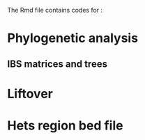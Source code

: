 The Rmd file contains codes for :
# Phylogenetic analysis
## IBS matrices and trees
# Liftover
# Hets region bed file
